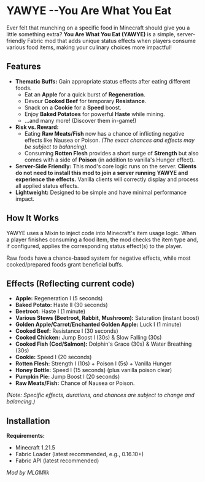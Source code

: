 # YAWYE --You Are What You Eat

Ever felt that munching on a specific food in Minecraft should give you a little something extra? **You Are What You Eat (YAWYE)** is a simple, server-friendly Fabric mod that adds unique status effects when players consume various food items, making your culinary choices more impactful!

## Features

*   **Thematic Buffs:** Gain appropriate status effects after eating different foods.
    *   Eat an **Apple** for a quick burst of **Regeneration**.
    *   Devour **Cooked Beef** for temporary **Resistance**.
    *   Snack on a **Cookie** for a **Speed** boost.
    *   Enjoy **Baked Potatoes** for powerful **Haste** while mining.
    *   ...and many more! (Discover them in-game!)
*   **Risk vs. Reward:**
    *   Eating **Raw Meats/Fish** now has a chance of inflicting negative effects like Nausea or Poison. *(The exact chances and effects may be subject to balancing).*
    *   Consuming **Rotten Flesh** provides a short surge of **Strength** but also comes with a side of **Poison** (in addition to vanilla's Hunger effect).
*   **Server-Side Friendly:** This mod's core logic runs on the server. **Clients do not need to install this mod to join a server running YAWYE and experience the effects.** Vanilla clients will correctly display and process all applied status effects.
*   **Lightweight:** Designed to be simple and have minimal performance impact.

## How It Works

YAWYE uses a Mixin to inject code into Minecraft's item usage logic. When a player finishes consuming a food item, the mod checks the item type and, if configured, applies the corresponding status effect(s) to the player.

Raw foods have a chance-based system for negative effects, while most cooked/prepared foods grant beneficial buffs.

## Effects (Reflecting current code)

*   **Apple:** Regeneration I (5 seconds)
*   **Baked Potato:** Haste II (30 seconds)
*   **Beetroot:** Haste I (1 minute)
*   **Various Stews (Beetroot, Rabbit, Mushroom):** Saturation (instant boost)
*   **Golden Apple/Carrot/Enchanted Golden Apple:** Luck I (1 minute)
*   **Cooked Beef:** Resistance I (30 seconds)
*   **Cooked Chicken:** Jump Boost I (30s) & Slow Falling (30s)
*   **Cooked Fish (Cod/Salmon):** Dolphin's Grace (30s) & Water Breathing (30s)
*   **Cookie:** Speed I (20 seconds)
*   **Rotten Flesh:** Strength I (10s) + Poison I (5s) + Vanilla Hunger
*   **Honey Bottle:** Speed I (15 seconds) (plus vanilla poison clear)
*   **Pumpkin Pie:** Jump Boost I (20 seconds)
*   **Raw Meats/Fish:** Chance of Nausea or Poison.

*(Note: Specific effects, durations, and chances are subject to change and balancing.)*

## Installation

**Requirements:**
*   Minecraft 1.21.5
*   Fabric Loader (latest recommended, e.g., 0.16.10+)
*   Fabric API (latest recommended)


*Mod by MLGMilk*
